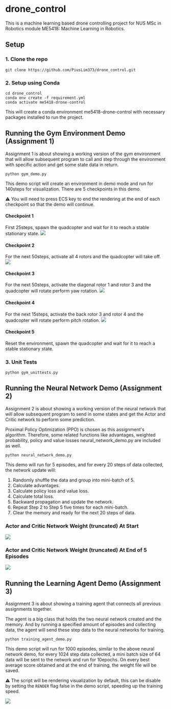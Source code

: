 # drone_control
This is a machine learning based drone controlling project for NUS MSc in Robotics module ME5418: Machine Learning in Robotics.

## Setup
### 1. Clone the repo
```
git clone https://github.com/PiusLim373/drone_control.git
```
### 2. Setup using Conda
```
cd drone_control
conda env create -f requirement.yml
conda activate me5418-drone-control
```
This will create a conda environment me5418-drone-control with necessary packages installed to run the project.

## Running the Gym Environment Demo (Assignment 1)
Assignment 1 is about showing a working version of the gym environment that will allow subsequent program to call and step through the environment with specific action and get some state data in return.
``` 
python gym_demo.py
```
This demo script will create an environment in demo mode and run for 140steps for visualization. There are 5 checkpoints in this demo.

:warning: You will need to press ECS key to end the rendering at the end of each checkpoint so that the demo will continue.

#### Checkpoint 1
First 25steps, spawn the quadcopter and wait for it to reach a stable stationary state.
![](asset/docs/drone_stationary.png)

#### Checkpoint 2
For the next 50steps, activate all 4 rotors and the quadcopter will take off.
![](asset/docs/drone_tookoff.png)

#### Checkpoint 3
For the next 50steps, activate the diagonal rotor 1 and rotor 3 and the quadcopter will rotate perform yaw rotation.
![](asset/docs/drone_yaw_rotation.png)

#### Checkpoint 4
For the next 15steps, activate the back rotor 3 and rotor 4 and the quadcopter will rotate perform pitch rotation.
![](asset/docs/drone_pitch_rotation.png)

#### Checkpoint 5
Reset the environment, spawn the quadcopter and wait for it to reach a stable stationary state.

### 3. Unit Tests
```
python gym_unittests.py
```


## Running the Neural Network Demo (Assignment 2) 
Assignment 2 is about showing a working version of the neural network that will allow subsequent program to send in some states and get the Actor and Critic network to perform some prediction.

Proximal Policy Optimization (PPO) is chosen as this assignment's algorithm. Therefore, some related functions like advantages, weighted probability, policy and value losses neural_network_demo.py are included as well.  
``` 
python neural_network_demo.py
```
This demo will run for 5 episodes, and for every 20 steps of data collected, the network update will:
1. Randomly shuffle the data and group into mini-batch of 5.
2. Calculate advantages.
3. Calculate policy loss and value loss.
4. Calculate total loss.
5. Backward propagation and update the network.
6. Repeat Step 2 to Step 5 five times for each mini-batch.
7. Clear the memory and ready for the next 20 steps of data.

### Actor and Critic Network Weight (truncated) At Start
![](asset/docs/actor_critic_weight_start.png)

### Actor and Critic Network Weight (truncated) At End of 5 Episodes
![](asset/docs/actor_critic_weight_end.png)

## Running the Learning Agent Demo (Assignment 3) 
Assignment 3 is about showing a training agent that connects all previous assignments together.

The agent is a big class that holds the two neural network created and the memory. And by running a specified amount of episodes and collecting data, the agent will send these step data to the neural networks for training.  
``` 
python training_agent_demo.py
```
This demo script will run for 1000 episodes, similar to the above neural network demo, for every 1024 step data collected, a mini batch size of 64 data will be sent to the network and run for 10epochs. On every best average score obtained and at the end of training, the weight file will be saved.

:warning: The script will be rendering visualization by default, this can be disable by setting the `RENDER` flag false in the demo script, speeding up the training speed.

![](asset/docs/training_agent_output.png)

